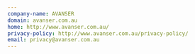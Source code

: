 ```yaml
---
company-name: AVANSER
domain: avanser.com.au
home: http://www.avanser.com.au/
privacy-policy: http://www.avanser.com.au/privacy-policy/
email: privacy@avanser.com.au
---
```




